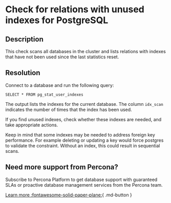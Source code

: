 # Check for relations with unused indexes for PostgreSQL


## Description

This check scans all databases in the cluster and lists relations with indexes that have not been used since the last statistics reset.


## Resolution

Connect to a database and run the following query:

```
SELECT * FROM pg_stat_user_indexes 
```

The output lists the indexes for the current database. The column `idx_scan` indicates the number of times that the index has been used.

If you find unused indexes, check whether these indexes are needed, and take appropriate actions.  

Keep in mind that some indexes may be needed to address foreign key performance. For example deleting or updating a key would force postgres to validate the constraint. Without an index, this could result in sequential scans. 


## Need more support from Percona?

Subscribe to Percona Platform to get database support with guaranteed SLAs or proactive database management services from the Percona team.

[Learn more :fontawesome-solid-paper-plane:](https://per.co.na/subscribe){ .md-button }
